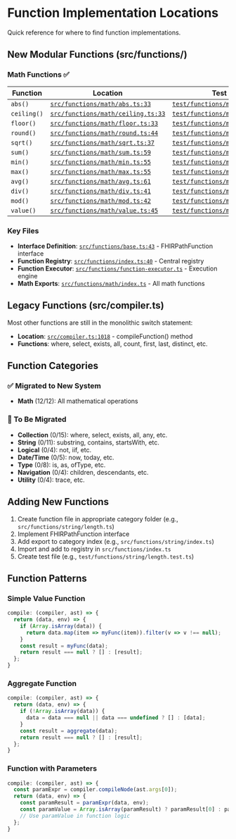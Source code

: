 # Function Implementation Locations

Quick reference for where to find function implementations.

## New Modular Functions (src/functions/)

### Math Functions ✅
| Function | Location | Test Location |
|----------|----------|---------------|
| `abs()` | [`src/functions/math/abs.ts:33`](../../src/functions/math/abs.ts) | [`test/functions/math/abs.test.ts`](../../test/functions/math/abs.test.ts) |
| `ceiling()` | [`src/functions/math/ceiling.ts:33`](../../src/functions/math/ceiling.ts) | [`test/functions/math/ceiling.test.ts`](../../test/functions/math/ceiling.test.ts) |
| `floor()` | [`src/functions/math/floor.ts:33`](../../src/functions/math/floor.ts) | [`test/functions/math/floor.test.ts`](../../test/functions/math/floor.test.ts) |
| `round()` | [`src/functions/math/round.ts:44`](../../src/functions/math/round.ts) | [`test/functions/math/round.test.ts`](../../test/functions/math/round.test.ts) |
| `sqrt()` | [`src/functions/math/sqrt.ts:37`](../../src/functions/math/sqrt.ts) | [`test/functions/math/sqrt.test.ts`](../../test/functions/math/sqrt.test.ts) |
| `sum()` | [`src/functions/math/sum.ts:59`](../../src/functions/math/sum.ts) | [`test/functions/math/sum.test.ts`](../../test/functions/math/sum.test.ts) |
| `min()` | [`src/functions/math/min.ts:55`](../../src/functions/math/min.ts) | [`test/functions/math/min.test.ts`](../../test/functions/math/min.test.ts) |
| `max()` | [`src/functions/math/max.ts:55`](../../src/functions/math/max.ts) | [`test/functions/math/max.test.ts`](../../test/functions/math/max.test.ts) |
| `avg()` | [`src/functions/math/avg.ts:61`](../../src/functions/math/avg.ts) | [`test/functions/math/avg.test.ts`](../../test/functions/math/avg.test.ts) |
| `div()` | [`src/functions/math/div.ts:41`](../../src/functions/math/div.ts) | [`test/functions/math/div.test.ts`](../../test/functions/math/div.test.ts) |
| `mod()` | [`src/functions/math/mod.ts:42`](../../src/functions/math/mod.ts) | [`test/functions/math/mod.test.ts`](../../test/functions/math/mod.test.ts) |
| `value()` | [`src/functions/math/value.ts:45`](../../src/functions/math/value.ts) | [`test/functions/math/value.test.ts`](../../test/functions/math/value.test.ts) |

### Key Files
- **Interface Definition**: [`src/functions/base.ts:43`](../../src/functions/base.ts) - FHIRPathFunction interface
- **Function Registry**: [`src/functions/index.ts:40`](../../src/functions/index.ts) - Central registry
- **Function Executor**: [`src/functions/function-executor.ts`](../../src/functions/function-executor.ts) - Execution engine
- **Math Exports**: [`src/functions/math/index.ts`](../../src/functions/math/index.ts) - All math functions

## Legacy Functions (src/compiler.ts)

Most other functions are still in the monolithic switch statement:
- **Location**: [`src/compiler.ts:1018`](../../src/compiler.ts) - compileFunction() method
- **Functions**: where, select, exists, all, count, first, last, distinct, etc.

## Function Categories

### ✅ Migrated to New System
- **Math** (12/12): All mathematical operations

### 🚧 To Be Migrated
- **Collection** (0/15): where, select, exists, all, any, etc.
- **String** (0/11): substring, contains, startsWith, etc.
- **Logical** (0/4): not, iif, etc.
- **Date/Time** (0/5): now, today, etc.
- **Type** (0/8): is, as, ofType, etc.
- **Navigation** (0/4): children, descendants, etc.
- **Utility** (0/4): trace, etc.

## Adding New Functions

1. Create function file in appropriate category folder (e.g., `src/functions/string/length.ts`)
2. Implement FHIRPathFunction interface
3. Add export to category index (e.g., `src/functions/string/index.ts`)
4. Import and add to registry in `src/functions/index.ts`
5. Create test file (e.g., `test/functions/string/length.test.ts`)

## Function Patterns

### Simple Value Function
```typescript
compile: (compiler, ast) => {
  return (data, env) => {
    if (Array.isArray(data)) {
      return data.map(item => myFunc(item)).filter(v => v !== null);
    }
    const result = myFunc(data);
    return result === null ? [] : [result];
  };
}
```

### Aggregate Function
```typescript
compile: (compiler, ast) => {
  return (data, env) => {
    if (!Array.isArray(data)) {
      data = data === null || data === undefined ? [] : [data];
    }
    const result = aggregate(data);
    return result === null ? [] : [result];
  };
}
```

### Function with Parameters
```typescript
compile: (compiler, ast) => {
  const paramExpr = compiler.compileNode(ast.args[0]);
  return (data, env) => {
    const paramResult = paramExpr(data, env);
    const paramValue = Array.isArray(paramResult) ? paramResult[0] : paramResult;
    // Use paramValue in function logic
  };
}
```